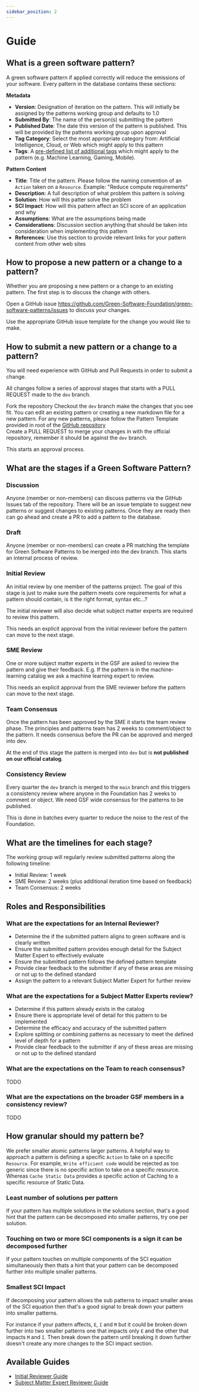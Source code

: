 ```yaml
---
sidebar_position: 2
---
```


# Guide

## What is a green software pattern?

A green software pattern if applied correctly will reduce the emissions of your software. Every pattern in the database contains these sections:

**Metadata**
* **Version**: Designation of iteration on the pattern. This will initially be assigned by the patterns working group and defaults to 1.0
* **Submitted By**: The name of the person(s) submitting the pattern
* **Published Date**: The date this version of the pattern is published. This will be provided by the patterns working group upon approval
* **Tag Category**: Select the most appropriate category from: Artificial Intelligence, Cloud, or Web which might apply to this pattern
* **Tags**: A [pre-defined list of additional tags](/guide/suggested-tags) which might apply to the pattern (e.g. Machine Learning, Gaming, Mobile).

**Pattern Content**
* **Title**: Title of the pattern. Please follow the naming convention of an `Action` taken on a `Resource`. Example: "Reduce compute requirements"
* **Description**: A full description of what problem this pattern is solving
* **Solution**: How will this patter solve the problem
* **SCI Impact**: How will this pattern affect an SCI score of an application and why
* **Assumptions**: What are the assumptions being made
* **Considerations**: Discussion section anything that should be taken into consideration when implementing this pattern 
* **References**: Use this section to provide relevant links for your pattern content from other web sites

## How to **propose** a new pattern or a change to a pattern?

Whether you are proposing a new pattern or a change to an existing pattern. The first step is to discuss the change with others.

Open a GitHub issue https://github.com/Green-Software-Foundation/green-software-patterns/issues to discuss your changes.

Use the appropriate GitHub issue template for the change you would like to make.

## How to **submit** a new pattern or a change to a pattern?

You will need experience with GitHub and Pull Requests in order to submit a change.

All changes follow a series of approval stages that starts with a PULL REQUEST made to the `dev` branch.

Fork the repository
Checkout the `dev` branch make the changes that you see fit. You can edit an existing pattern or creating a new markdown file for a new pattern. For any new patterns, please follow the Pattern Template provided in root of the [GitHub repository](https://github.com/Green-Software-Foundation/green-software-patterns)  
Create a PULL REQUEST to merge your changes in with the official repository, remember it should be against the `dev` branch.

This starts an approval process.

## What are the stages if a Green Software Pattern?

### Discussion
Anyone (member or non-members) can discuss patterns via the GitHub Issues tab of the repository. There will be an issue template to suggest new patterns or suggest changes to existing patterns. Once they are ready then can go ahead and create a PR to add a pattern to the database.

### Draft
Anyone (member or non-members) can create a PR matching the template for Green Software Patterns to be merged into the dev branch. This starts an internal process of review.

### Initial Review
An initial review by one member of the patterns project. The goal of this stage is just to make sure the pattern meets core requirements for what a pattern should contain, is it the right format, syntax etc…?  

The initial reviewer will also decide what subject matter experts are required to review this pattern.  

This needs an explicit approval from the initial reviewer before the pattern can move to the next stage.  

### SME Review
One or more subject matter experts in the GSF are asked to review the pattern and give their feedback. E.g. If the pattern is in the machine-learning catalog we ask a machine learning expert to review.

This needs an explicit approval from the SME reviewer before the pattern can move to the next stage.

### Team Consensus
Once the pattern has been approved by the SME it starts the team review phase. The principles and patterns team has 2 weeks to comment/object to the pattern. It needs consensus before the PR can be approved and merged into dev.

At the end of this stage the pattern is merged into `dev` but is **not published on our official catalog**.

### Consistency Review
Every quarter the `dev` branch is merged to the `main` branch and this triggers a consistency review where anyone in the Foundation has 2 weeks to comment or object. We need GSF wide consensus for the patterns to be published.

This is done in batches every quarter to reduce the noise to the rest of the Foundation.

## What are the timelines for each stage?

The working group will regularly review submitted patterns along the following timeline:

* Initial Review: 1 week
* SME Review: 2 weeks (plus additional iteration time based on feedback)
* Team Consensus: 2 weeks

## Roles and Responsibilities

### What are the expectations for an Internal Reviewer?
- Determine the if the submitted pattern aligns to green software and is clearly written
- Ensure the submitted pattern provides enough detail for the Subject Matter Expert to effectively evaluate
- Ensure the submitted pattern follows the defined pattern template
- Provide clear feedback to the submitter if any of these areas are missing or not up to the defined standard 
- Assign the pattern to a relevant Subject Matter Expert for further review

### What are the expectations for a Subject Matter Experts review?
- Determine if this pattern already exists in the catalog
- Ensure there is appropriate level of detail for this pattern to be implemented
- Determine the efficacy and accuracy of the submitted pattern
- Explore splitting or combining patterns as necessary to meet the defined level of depth for a pattern 
- Provide clear feedback to the submitter if any of these areas are missing or not up to the defined standard 

### What are the expectations on the Team to reach consensus?
TODO

### What are the expectations on the broader GSF members in a consistency review?
TODO

## How granular should my pattern be?

We prefer smaller atomic patterns larger patterns. A helpful way to approach a pattern is defining a specific `Action` to take on a specific `Resource`. For example, `Write efficient code` would be rejected as too generic since there is no specific action to take on a specific resource. Whereas `Cache Static Data` provides a specific action of Caching to a specific resource of Static Data.  

### Least number of solutions per pattern

If your pattern has multiple solutions in the solutions section, that's a good hint that the pattern can be decomposed into smaller patterns, try one per solution.

### Touching on two or more SCI components is a sign it can be decomposed further

If your pattern touches on multiple components of the SCI equation simultaneously then thats a hint that your pattern can be decomposed further into multiple smaller patterns.

### Smallest SCI Impact

If decomposing your pattern allows the sub patterns to impact smaller areas of the SCI equation then that's a good signal to break down your pattern into smaller patterns.

For instance if your pattern affects, `E`, `I` and `M` but it could be broken down further into two smaller patterns one that impacts only `E` and the other that impacts `M` and `I`. Then break down the pattern until breaking it down further doesn't create any more changes to the SCI impact section.

## Available Guides
- [Initial Reviewer Guide](initial-reviewer-guide.md)
- [Subject Matter Expert Reviewer Guide](sme-reviewer-guide.md)
